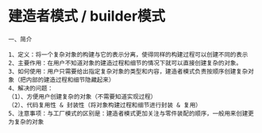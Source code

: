 # 建造者模式 / builder模式
    一、简介
    
    1、定义：将一个复杂对象的构建与它的表示分离，使得同样的构建过程可以创建不同的表示
    2、主要作用：在用户不知道对象的建造过程和细节的情况下就可以直接创建复杂的对象。
    3、如何使用：用户只需要给出指定复杂对象的类型和内容，建造者模式负责按顺序创建复杂对象（把内部的建造过程和细节隐藏起来）
    4、解决的问题：
    （1）、方便用户创建复杂的对象（不需要知道实现过程）
    （2）、代码复用性 & 封装性（将对象构建过程和细节进行封装 & 复用）
    5、注意事项：与工厂模式的区别是：建造者模式更加关注与零件装配的顺序，一般用来创建更为复杂的对象
    
